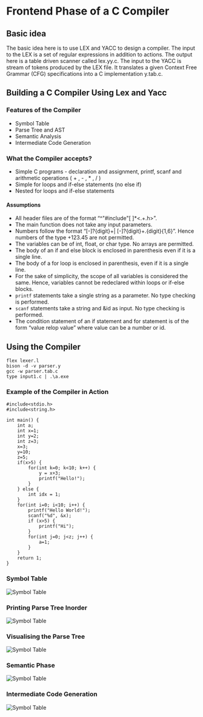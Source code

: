 # Frontend Phase of a C Compiler


## Basic idea

The basic idea here is to use LEX and YACC to design a compiler. 
The input to the LEX is a set of regular expressions in addition to actions. The output here is a table driven scanner called lex.yy.c.
The input to the YACC is stream of tokens produced by the LEX file. It translates a given Context Free Grammar (CFG) specifications into a C implementation y.tab.c.

## Building a C Compiler Using Lex and Yacc

### Features of the Compiler

- Symbol Table
- Parse Tree and AST
- Semantic Analysis
- Intermediate Code Generation

### What the Compiler accepts?

- Simple C programs - declaration and assignment, printf, scanf and arithmetic operations ( + , - , * , / )
- Simple for loops and if-else statements (no else if)
- Nested for loops and if-else statements

#### Assumptions

- All header files are of the format “^"#include"[ ]*<.+\.h>”.
- The main function does not take any input parameters.
- Numbers follow the format “[-]?{digit}+| [-]?{digit}+\.{digit}{1,6}”. Hence numbers of the type +123.45 are not permitted.
- The variables can be of int, float, or char type. No arrays are permitted. 
- The body of an if and else block is enclosed in parenthesis even if it is a single line.
- The body of a for loop is enclosed in parenthesis, even if it is a single line.
- For the sake of simplicity, the scope of all variables is considered the same. Hence, variables cannot be redeclared within loops or if-else blocks. 
- ```printf``` statements take a single string as a parameter. No type checking is performed.
- ```scanf``` statements take a string and &id as input. No type checking is performed.
- The condition statement of an if statement and for statement is of the form “value relop value” where value can be a number or id. 

 

## Using the Compiler

```
flex lexer.l 
bison -d -v parser.y
gcc -w parser.tab.c
type input1.c | .\a.exe

```

### Example of the Compiler in Action

```
#include<stdio.h>
#include<string.h>

int main() {
    int a;
    int x=1;
    int y=2;
    int z=3;
    x=3;
    y=10;
    z=5;
    if(x>5) {
        for(int k=0; k<10; k++) {
            y = x+3;
            printf("Hello!");
        }
    } else {
        int idx = 1;
    }
    for(int i=0; i<10; i++) {
        printf("Hello World!");
        scanf("%d", &x);
        if (x>5) {
            printf("Hi");
        }
        for(int j=0; j<z; j++) {
            a=1;
        }
    } 
    return 1;
}
```

### Symbol Table

![Symbol Table](/Images/table.png)

### Printing Parse Tree Inorder 

![Symbol Table](/Images/inorder.png)

### Visualising the Parse Tree 

![Symbol Table](/Images/tree.png)

### Semantic Phase

![Symbol Table](/Images/semantic.png)

### Intermediate Code Generation

![Symbol Table](/Images/icg.png)

